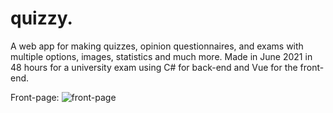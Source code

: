 # quizzy.

A web app for making quizzes, opinion questionnaires, and exams with multiple options, images, statistics and much more. Made in June 2021 in 48 hours for a university exam using C# for back-end and Vue for the front-end.

Front-page:
![front-page](https://user-images.githubusercontent.com/57288361/171639700-4d6ad322-9cb7-42da-83b8-2a7b91525198.png)
